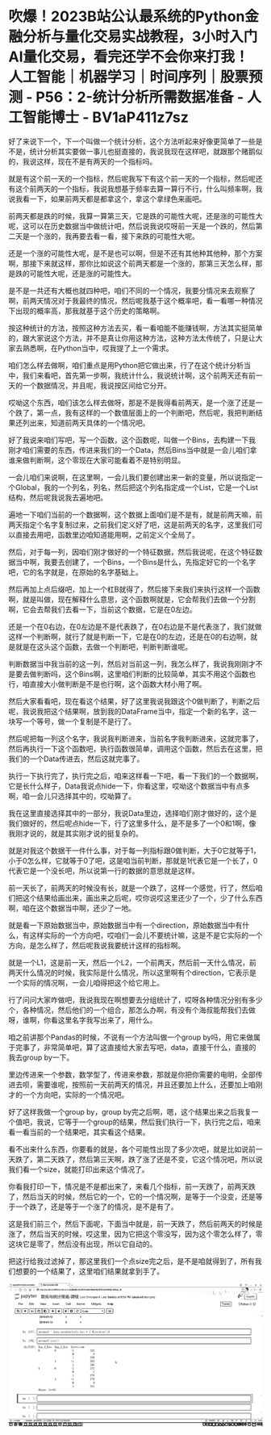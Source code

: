 # 吹爆！2023B站公认最系统的Python金融分析与量化交易实战教程，3小时入门AI量化交易，看完还学不会你来打我！人工智能｜机器学习｜时间序列｜股票预测 - P56：2-统计分析所需数据准备 - 人工智能博士 - BV1aP411z7sz

好了来说下一个，下一个叫做一个统计分析，这个方法听起来好像更简单了一些是不是，统计分析其实要做一事儿也挺直接的，我说我现在这样吧，就跟那个赌鹅似的，我说这样，现在不是有两天的一个指标吗。

就是有这个前一天的一个指标，然后呢我写下有这个前一天的一个指标，然后呢还有这个前两天的一个指标，我说我想基于频率去算一算行不行，什么叫频率啊，我说我看一下，如果前两天都是都拿这个，拿这个拿绿色来画吧。

前两天都是跌的时候，我算一算第三天，它是跌的可能性大呢，还是涨的可能性大呢，这可以在历史数据当中做统计吧，然后说我说哎呀前一天是一个跌的，然后第二天是一个涨的，我再要去看一看，接下来跌的可能性大呢。

还是一个涨的可能性大呢，是不是也可以啊，但是不还有其他种其他种，那个方案啊，那接下来就这样，那你比如说这个前两天都是一个涨的，那第三天怎么样，那是跌的可能性大呢，还是涨的可能性大。

是不是一共还有大概也就四种吧，咱们不同的一个情况，我要分情况来去观察了啊，前两天情况对于我最终的情况，然后呢我基于这个概率吧，看一看哪一种情况下出现的概率高，那我就基于这个历史的策略啊。

按这种统计的方法，按照这种方法去买，看一看咱能不能赚钱啊，方法其实挺简单的，跟大家说这个方法，并不是真让你用这种方法，这种方法太传统了，只是让大家去熟悉啊，在Python当中，哎我提了上一个需求。

咱们怎么样去做啊，咱们重点是用Python把它做出来，行了在这个统计分析当中，我们来看吧，首先第一步啊，我统计什么，我说统计啊，这个前两天还有前一天的一个数据情况，并且呢，我说按区间给它分开。

哎呦这个东西，咱们该怎么样去做呀，那是不是我得看前两天，是一个涨了还是一个跌了，第一点，我有这样的一个数值层面上的一个判断吧，然后呢，我把判断结果还列出来，知道前两天具体的一个情况吧。

好了我说来咱们写吧，写一个函数，这个函数呢，叫做一个Bins，去构建一下我刚才咱们需要的东西，传进来我们的一个Data，然后Bins当中就是一会儿咱们拿谁来做判断啊，这个零现在大家可能看着不是特别明显。

一会儿咱们来说啊，在这里啊，一会儿我们要创建出来一新的变量，所以说指定一个Global，我的一个列名，列名，然后把这个列名指定成一个List，它是一个List结构，然后呢我说我去遍地吧。

遍地一下咱们当前的一个数据啊，这个数据上面咱们是不是有，就是前两天嘛，前两天指定个名字复制过来，之前我们定义好了吧，这是前两天的名字，这里我们可以直接去用吧，函数里边咱知道能用啊，之前定义个全局了。

然后，对于每一列，因咱们刚才做好的一个特征数据，然后我说呢，在这个特征数据当中啊，我要去创建了，一个Bins，一个Bins是什么，先指定好它的一个名字吧，它的名字就是，在原始的名字基础上。

然后再加上点后缀吧，加上一个杠B就得了，然后接下来我们来执行这样一个函数啊，就是叫做，现在解释什么意思，这个函数啊就是，它会帮我们去做一个分割啊，它会去帮我们去看一下，当前这个数据，它是在0左边。

还是一个在0右边，在0左边是不是代表跌了，在0右边是不是代表涨了，我们就做这样一个判断啊，就行了就是判断一下，它是在0的左边，还是在0的右边啊，就是就是在这头这个函数，去做一个判断吧，判断判断谁呢。

判断数据当中我当前的这一列，然后对当前这一列，我怎么样了，我说我刚刚才不是要去做判断吗，这个Bins啊，这里咱们判断的比较简单，其实不用这个函数也行，咱直接大小做判断是不是也行啊，这个函数大材小用了啊。

然后大家看看吧，现在看这个结果，好了这里我说我跟这个0做判断了，判断之后呢，我说我把这个结果啊，放到我的DataFrame当中，指定一个新的名字，这一块写一个等号，做一个复制是不是行了。

然后呢把每一列这个名字，我说我判断进来，当前名字我判断进来，这就完事了，然后再执行一下这个函数吧，执行函数很简单，调用这个函数，然后去在这里，把我们的一个Data传进去，然后这就完事了。

执行一下执行完了，执行完之后，咱来这样看一下吧，看一下我们的一个数据啊，它是长什么样子，Data我说点hide一下，你看这里，哎呦这个数据当中有点多啊，咱一会儿只选择其中的，哎呦算了。

我在这里直接选择其中的一部分，我说Data里边，选择咱们刚才做好的，这个是我们做好的，然后呢点hide一下，行了这里多什么，是不是多了一个0和1啊，像我刚才说的，就是其实刚才说的挺复杂的。

就是对我这个数据干一件什么事，对于每一列指标跟0做判断，大于0它就等于1，小于0怎么样，它就等于0了吧，这是咱当前判断，那就是1代表它是一个长了，0代表它是一个没长吧，所以说第一行的数据的意思就是这样。

前一天长了，前两天的时候没有长，就是一个跌了，这样一个感觉，行了，然后咱们把这个结果给画出来，画出来之后呢，哎你说哎这里还少了一个，少了什么东西啊，咱在这个数据当中啊，还少了一地。

就是看一下原始数据当中，原始数据当中有一个direction，原始数据当中有什么，有这样实际的一个方向吧，哎咱们一会儿不要统计嘛，这是不是它实际的一个方向，是怎么样了，然后呢我说我要统计这样的指标啊。

就是一个L1，这是前一天，然后一个L2，一个前两天，然后前一天什么情况，前两天什么情况的时候，我实际是什么情况，所以这里啊有个direction，它表示是一个实际的情况啊，一会儿咱得把这个给它用上。

行了问问大家咋做吧，我说我现在啊想要去分组统计了，哎呀各种情况分别有多少个，各种情况，然后他们的一个组合，那怎么办啊，有没有个海叔能帮我们去做呀，谁啊，你看这里名字我写出来了，用什么。

咱之前讲那个Pandas的时候，不说有一个方法叫做一个group by吗，用它来做属于完事了，非常简单吧，算了这直接给大家去写吧，data，直接干什么，直接的我去group by一下。

里边传进来一个参数，数学型了，传进来参数，那就是你把你需要的电明，全部传进去呗，需要谁呢，按照前一天前两天的情况，并且还要加上什么，还要加上咱刚才的一个方向吧，实际的一个情况吧。

好了这样我做一个group by，group by完之后啊，嗯，这个结果出来之后我复一个值吧，我说，它等于一个group的结果，然后我们执行一下，执行完之后，咱来看一看当前的一个结果吧，其实看这个结果。

看不出来什么东西，你要看的就是，各个可能性出现了多少次吧，就是比如说前一天跌了，第二天跌了，然后第三天啊，跌了涨了还是不变，它这个情况吧，所以说我们看一个size，就能打印出来这个情况了。

你看我打印一下，情况是不是都出来了，来看几个指标，前一天跌了，前两天跌了，然后当天的时候，然后它的一个，它的一个情况啊，是等于一个没变，还是等于一个跌了，还是等于一个涨了的情况，是不是有了。

这是我们前三个，然后下面呢，下面当中就是，前一天跌了，然后前两天的时候是涨了，然后当天的时候，哎这里，因为它把这个零没写，因为这个零怎么样了，零这块它是零了，然后没有出现，所以它自动的。

把这行给我过滤掉了，那这里我们一个点size完之后，是不是咱就得到了，所有我们想要的一个结果了，这里咱们结果就拿到手了。

![](img/5c53e4c811dfbffca539f2c111b868f7_1.png)